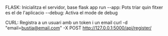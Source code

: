 
FLASK:
    Inicialitza el servidor, base
    flask app run
        --app: Pots triar quin fitxer es el de l'aplicacio
        --debug: Activa el mode de debug

    
CURL:
    Registra a un usuari amb un token i un email
    curl -d "email=bustia@email.com" -X POST http://127.0.0.1:5000/api/register/